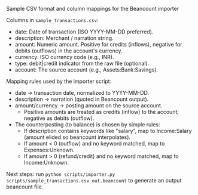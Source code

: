 Sample CSV format and column mappings for the Beancount importer

Columns in `sample_transactions.csv`:
- date: Date of transaction (ISO YYYY-MM-DD preferred).
- description: Merchant / narration string.
- amount: Numeric amount. Positive for credits (inflows), negative for debits (outflows) in the account's currency.
- currency: ISO currency code (e.g., INR).
- type: debit|credit indicator from the raw file (optional).
- account: The source account (e.g., Assets:Bank:Savings).

Mapping rules used by the importer script:
- date -> transaction date, normalized to YYYY-MM-DD.
- description -> narration (quoted in Beancount output).
- amount/currency -> posting amount on the source account.
  - Positive amounts are treated as credits (inflow) to the account; negative as debits (outflow).
- The counterposting (to balance) is chosen by simple rules:
  - If description contains keywords like "salary", map to Income:Salary (amount elided so beancount interpolates).
  - If amount < 0 (outflow) and no keyword matched, map to Expenses:Unknown.
  - If amount > 0 (refund/credit) and no keyword matched, map to Income:Unknown.

Next steps: run `python scripts/importer.py scripts/sample_transactions.csv out.beancount` to generate an output beancount file.
